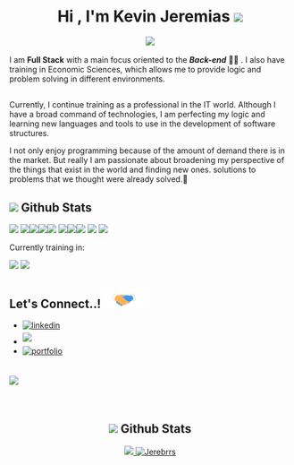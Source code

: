 <h1 align="center"><b>Hi , I'm Kevin Jeremias </b><img src="https://media.giphy.com/media/hvRJCLFzcasrR4ia7z/giphy.gif" width="35"></h1>
 
<p align="center">
  <a href="https://github.com/DenverCoder1/readme-typing-svg"><img src="https://readme-typing-svg.herokuapp.com?font=Time+New+Roman&color=cyan&size=25&center=true&vCenter=true&width=600&height=100&lines=Full+Stack+Web+Developer"></a>
</p>

I am **Full Stack** with a main focus oriented to the ***Back-end*** :man_technologist: .
I also have training in Economic Sciences, which allows me to provide logic and problem solving in different environments.

##
Currently, I continue training as a professional in the IT world. Although I have a broad command of technologies, I am perfecting my logic and learning new languages ​​and tools to use in the development of software structures.

I not only enjoy programming because of the amount of demand there is in the market. But really
I am passionate about broadening my perspective of the things that exist in the world and finding new ones.
solutions to problems that we thought were already solved.🚀 

	
## <img src="https://media.giphy.com/media/iY8CRBdQXODJSCERIr/giphy.gif" width="35"><b> Github Stats </b>

   <a display: inline-block> <img src="https://cdn.jsdelivr.net/gh/devicons/devicon@latest/icons/javascript/javascript-original.svg" width="37" /></a><a display: inline-block > <img src="https://cdn.jsdelivr.net/gh/devicons/devicon@latest/icons/nodejs/nodejs-original-wordmark.svg"  width="37"/></a><img src="https://cdn.jsdelivr.net/gh/devicons/devicon@latest/icons/html5/html5-original.svg"  width="37"/><a display: inline-block><img src="https://cdn.jsdelivr.net/gh/devicons/devicon@latest/icons/css3/css3-original.svg"  width="37" /></a><a display: inline-block><img src="https://cdn.jsdelivr.net/gh/devicons/devicon@latest/icons/react/react-original-wordmark.svg" width="37" /></a><a display: inline-block> <img src="https://cdn.jsdelivr.net/gh/devicons/devicon@latest/icons/redux/redux-original.svg" width="37"/></a><a display: inline-block><img src="https://cdn.jsdelivr.net/gh/devicons/devicon@latest/icons/postgresql/postgresql-original-wordmark.svg" width="37"/></a><a display: inline-block><img src="https://cdn.jsdelivr.net/gh/devicons/devicon@latest/icons/sequelize/sequelize-original.svg" width="37"/></a><a color='fff' display: inline-block> <img src="https://libreriasjs.com/wp-content/uploads/2023/02/logo_express-1.png" width="37"/></a><a display: inline-block>  <img src="https://cdn.jsdelivr.net/gh/devicons/devicon@latest/icons/jest/jest-plain.svg" width="37" /> </a><a display: inline-block> </a><a display: inline-block> </a><a display: inline-block> </a><a display: inline-block> </a><a display: inline-block> </a>
  
 <i class="devicon-express-original"></i>
 
<link rel="stylesheet" type='text/css' href="https://cdn.jsdelivr.net/gh/devicons/devicon@latest/devicon.min.css" />
Currently training in:
  
 </a><a display: inline-block> <img src="https://cdn.jsdelivr.net/gh/devicons/devicon@latest/icons/typescript/typescript-original.svg" width="37" /></a> </a><a display: inline-block><img src="https://cdn.jsdelivr.net/gh/devicons/devicon@latest/icons/mongodb/mongodb-original-wordmark.svg" width="37" /></a>


## <b> Let's Connect..!</b><img src="https://github.com/0xAbdulKhalid/0xAbdulKhalid/raw/main/assets/mdImages/handshake.gif" width ="80">


<div align='left'>

<ul>

<li>
<a href="https://linkedin.com/in/kevinjbarrios" target="_blank">
<img src="https://img.shields.io/badge/linkedin:  Kevin-%2300acee.svg?color=405DE6&style=for-the-badge&logo=linkedin&logoColor=white" alt=linkedin style="margin-bottom: 5px;"/>
</a>
</li>


<li>
<a href="mailto:kevinjeremiasbarrios@gmail.com" target="_blank">
<img src="https://img.shields.io/badge/gmail:  Kevin-%23EA4335.svg?style=for-the-badge&logo=gmail&logoColor=white" t=mail style="margin-bottom: 5px;" />
</a>
</li>

<li>
<a href="https://portfoliokjb.vercel.app" target="_blank">
<img src="https://img.shields.io/badge/portfolio:  kevin-%2300acee.svg?color=1DA1F2&style=for-the-badge&logoColor=white" alt=portfolio style="margin-bottom: 5px;"/>
</a>
</li>

 
</ul>
</div>

<br>
<img src="https://user-images.githubusercontent.com/73097560/115834477-dbab4500-a447-11eb-908a-139a6edaec5c.gif">
<br>
<br>
<br>

<div align='center'>


## <img src="https://media.giphy.com/media/iY8CRBdQXODJSCERIr/giphy.gif" width="35"><b> Github Stats </b>

<div align="center">

<a href="https://github.com/Jerebrrs/">
  <img src="https://github-readme-stats.vercel.app/api?username=JereBrrs&all_commits=true&count_private=true&show_icons=true&line_height=20&title_color=fff&icon_color=2234A&text_color=D3D3D3&bg_color=0,000000,130F40" width="450"/>
  <img src="https://github-readme-stats.vercel.app/api/top-langs?username=Jerebrrs&show_icons=true&locale=en&layout=compact&line_height=20&title_color=fff&icon_color=2234AE&text_color=D3D3D3&bg_color=0,000000,130F40" width="375"  alt="Jerebrrs"/>

</a>
</div>

